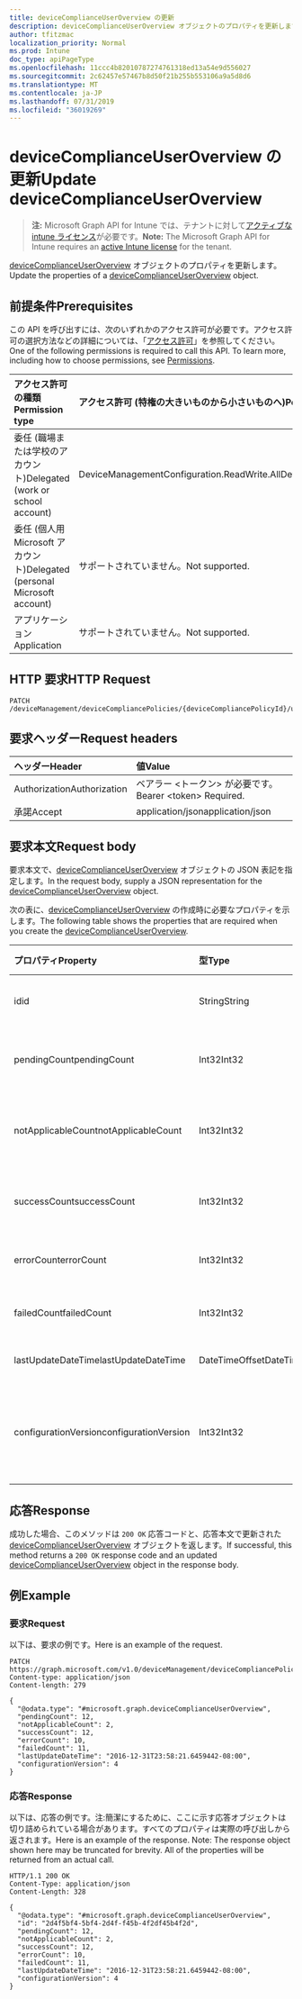 ```yaml
---
title: deviceComplianceUserOverview の更新
description: deviceComplianceUserOverview オブジェクトのプロパティを更新します。
author: tfitzmac
localization_priority: Normal
ms.prod: Intune
doc_type: apiPageType
ms.openlocfilehash: 11ccc4b82010787274761318ed13a54e9d556027
ms.sourcegitcommit: 2c62457e57467b8d50f21b255b553106a9a5d8d6
ms.translationtype: MT
ms.contentlocale: ja-JP
ms.lasthandoff: 07/31/2019
ms.locfileid: "36019269"
---
```

# <a name="update-devicecomplianceuseroverview"></a><span data-ttu-id="617b3-103">deviceComplianceUserOverview の更新</span><span class="sxs-lookup"><span data-stu-id="617b3-103">Update deviceComplianceUserOverview</span></span>

> <span data-ttu-id="617b3-104">**注:** Microsoft Graph API for Intune では、テナントに対して[アクティブな intune ライセンス](https://go.microsoft.com/fwlink/?linkid=839381)が必要です。</span><span class="sxs-lookup"><span data-stu-id="617b3-104">**Note:** The Microsoft Graph API for Intune requires an [active Intune license](https://go.microsoft.com/fwlink/?linkid=839381) for the tenant.</span></span>

<span data-ttu-id="617b3-105">[deviceComplianceUserOverview](../resources/intune-deviceconfig-devicecomplianceuseroverview.md) オブジェクトのプロパティを更新します。</span><span class="sxs-lookup"><span data-stu-id="617b3-105">Update the properties of a [deviceComplianceUserOverview](../resources/intune-deviceconfig-devicecomplianceuseroverview.md) object.</span></span>

## <a name="prerequisites"></a><span data-ttu-id="617b3-106">前提条件</span><span class="sxs-lookup"><span data-stu-id="617b3-106">Prerequisites</span></span>
<span data-ttu-id="617b3-p101">この API を呼び出すには、次のいずれかのアクセス許可が必要です。アクセス許可の選択方法などの詳細については、「[アクセス許可](/graph/permissions-reference)」を参照してください。</span><span class="sxs-lookup"><span data-stu-id="617b3-p101">One of the following permissions is required to call this API. To learn more, including how to choose permissions, see [Permissions](/graph/permissions-reference).</span></span>

|<span data-ttu-id="617b3-109">アクセス許可の種類</span><span class="sxs-lookup"><span data-stu-id="617b3-109">Permission type</span></span>|<span data-ttu-id="617b3-110">アクセス許可 (特権の大きいものから小さいものへ)</span><span class="sxs-lookup"><span data-stu-id="617b3-110">Permissions (from most to least privileged)</span></span>|
|:---|:---|
|<span data-ttu-id="617b3-111">委任 (職場または学校のアカウント)</span><span class="sxs-lookup"><span data-stu-id="617b3-111">Delegated (work or school account)</span></span>|<span data-ttu-id="617b3-112">DeviceManagementConfiguration.ReadWrite.All</span><span class="sxs-lookup"><span data-stu-id="617b3-112">DeviceManagementConfiguration.ReadWrite.All</span></span>|
|<span data-ttu-id="617b3-113">委任 (個人用 Microsoft アカウント)</span><span class="sxs-lookup"><span data-stu-id="617b3-113">Delegated (personal Microsoft account)</span></span>|<span data-ttu-id="617b3-114">サポートされていません。</span><span class="sxs-lookup"><span data-stu-id="617b3-114">Not supported.</span></span>|
|<span data-ttu-id="617b3-115">アプリケーション</span><span class="sxs-lookup"><span data-stu-id="617b3-115">Application</span></span>|<span data-ttu-id="617b3-116">サポートされていません。</span><span class="sxs-lookup"><span data-stu-id="617b3-116">Not supported.</span></span>|

## <a name="http-request"></a><span data-ttu-id="617b3-117">HTTP 要求</span><span class="sxs-lookup"><span data-stu-id="617b3-117">HTTP Request</span></span>
<!-- {
  "blockType": "ignored"
}
-->
``` http
PATCH /deviceManagement/deviceCompliancePolicies/{deviceCompliancePolicyId}/userStatusOverview
```

## <a name="request-headers"></a><span data-ttu-id="617b3-118">要求ヘッダー</span><span class="sxs-lookup"><span data-stu-id="617b3-118">Request headers</span></span>
|<span data-ttu-id="617b3-119">ヘッダー</span><span class="sxs-lookup"><span data-stu-id="617b3-119">Header</span></span>|<span data-ttu-id="617b3-120">値</span><span class="sxs-lookup"><span data-stu-id="617b3-120">Value</span></span>|
|:---|:---|
|<span data-ttu-id="617b3-121">Authorization</span><span class="sxs-lookup"><span data-stu-id="617b3-121">Authorization</span></span>|<span data-ttu-id="617b3-122">ベアラー &lt;トークン&gt; が必要です。</span><span class="sxs-lookup"><span data-stu-id="617b3-122">Bearer &lt;token&gt; Required.</span></span>|
|<span data-ttu-id="617b3-123">承諾</span><span class="sxs-lookup"><span data-stu-id="617b3-123">Accept</span></span>|<span data-ttu-id="617b3-124">application/json</span><span class="sxs-lookup"><span data-stu-id="617b3-124">application/json</span></span>|

## <a name="request-body"></a><span data-ttu-id="617b3-125">要求本文</span><span class="sxs-lookup"><span data-stu-id="617b3-125">Request body</span></span>
<span data-ttu-id="617b3-126">要求本文で、[deviceComplianceUserOverview](../resources/intune-deviceconfig-devicecomplianceuseroverview.md) オブジェクトの JSON 表記を指定します。</span><span class="sxs-lookup"><span data-stu-id="617b3-126">In the request body, supply a JSON representation for the [deviceComplianceUserOverview](../resources/intune-deviceconfig-devicecomplianceuseroverview.md) object.</span></span>

<span data-ttu-id="617b3-127">次の表に、[deviceComplianceUserOverview](../resources/intune-deviceconfig-devicecomplianceuseroverview.md) の作成時に必要なプロパティを示します。</span><span class="sxs-lookup"><span data-stu-id="617b3-127">The following table shows the properties that are required when you create the [deviceComplianceUserOverview](../resources/intune-deviceconfig-devicecomplianceuseroverview.md).</span></span>

|<span data-ttu-id="617b3-128">プロパティ</span><span class="sxs-lookup"><span data-stu-id="617b3-128">Property</span></span>|<span data-ttu-id="617b3-129">型</span><span class="sxs-lookup"><span data-stu-id="617b3-129">Type</span></span>|<span data-ttu-id="617b3-130">説明</span><span class="sxs-lookup"><span data-stu-id="617b3-130">Description</span></span>|
|:---|:---|:---|
|<span data-ttu-id="617b3-131">id</span><span class="sxs-lookup"><span data-stu-id="617b3-131">id</span></span>|<span data-ttu-id="617b3-132">String</span><span class="sxs-lookup"><span data-stu-id="617b3-132">String</span></span>|<span data-ttu-id="617b3-133">エンティティのキー。</span><span class="sxs-lookup"><span data-stu-id="617b3-133">Key of the entity.</span></span>|
|<span data-ttu-id="617b3-134">pendingCount</span><span class="sxs-lookup"><span data-stu-id="617b3-134">pendingCount</span></span>|<span data-ttu-id="617b3-135">Int32</span><span class="sxs-lookup"><span data-stu-id="617b3-135">Int32</span></span>|<span data-ttu-id="617b3-136">保留中のユーザーの数</span><span class="sxs-lookup"><span data-stu-id="617b3-136">Number of pending Users</span></span>|
|<span data-ttu-id="617b3-137">notApplicableCount</span><span class="sxs-lookup"><span data-stu-id="617b3-137">notApplicableCount</span></span>|<span data-ttu-id="617b3-138">Int32</span><span class="sxs-lookup"><span data-stu-id="617b3-138">Int32</span></span>|<span data-ttu-id="617b3-139">該当しないユーザーの数</span><span class="sxs-lookup"><span data-stu-id="617b3-139">Number of not applicable users</span></span>|
|<span data-ttu-id="617b3-140">successCount</span><span class="sxs-lookup"><span data-stu-id="617b3-140">successCount</span></span>|<span data-ttu-id="617b3-141">Int32</span><span class="sxs-lookup"><span data-stu-id="617b3-141">Int32</span></span>|<span data-ttu-id="617b3-142">成功したユーザーの数</span><span class="sxs-lookup"><span data-stu-id="617b3-142">Number of succeeded Users</span></span>|
|<span data-ttu-id="617b3-143">errorCount</span><span class="sxs-lookup"><span data-stu-id="617b3-143">errorCount</span></span>|<span data-ttu-id="617b3-144">Int32</span><span class="sxs-lookup"><span data-stu-id="617b3-144">Int32</span></span>|<span data-ttu-id="617b3-145">エラー ユーザーの数</span><span class="sxs-lookup"><span data-stu-id="617b3-145">Number of error Users</span></span>|
|<span data-ttu-id="617b3-146">failedCount</span><span class="sxs-lookup"><span data-stu-id="617b3-146">failedCount</span></span>|<span data-ttu-id="617b3-147">Int32</span><span class="sxs-lookup"><span data-stu-id="617b3-147">Int32</span></span>|<span data-ttu-id="617b3-148">失敗したユーザーの数</span><span class="sxs-lookup"><span data-stu-id="617b3-148">Number of failed Users</span></span>|
|<span data-ttu-id="617b3-149">lastUpdateDateTime</span><span class="sxs-lookup"><span data-stu-id="617b3-149">lastUpdateDateTime</span></span>|<span data-ttu-id="617b3-150">DateTimeOffset</span><span class="sxs-lookup"><span data-stu-id="617b3-150">DateTimeOffset</span></span>|<span data-ttu-id="617b3-151">最終更新時刻</span><span class="sxs-lookup"><span data-stu-id="617b3-151">Last update time</span></span>|
|<span data-ttu-id="617b3-152">configurationVersion</span><span class="sxs-lookup"><span data-stu-id="617b3-152">configurationVersion</span></span>|<span data-ttu-id="617b3-153">Int32</span><span class="sxs-lookup"><span data-stu-id="617b3-153">Int32</span></span>|<span data-ttu-id="617b3-154">対象の概要に関するポリシーのバージョン</span><span class="sxs-lookup"><span data-stu-id="617b3-154">Version of the policy for that overview</span></span>|



## <a name="response"></a><span data-ttu-id="617b3-155">応答</span><span class="sxs-lookup"><span data-stu-id="617b3-155">Response</span></span>
<span data-ttu-id="617b3-156">成功した場合、このメソッドは `200 OK` 応答コードと、応答本文で更新された [deviceComplianceUserOverview](../resources/intune-deviceconfig-devicecomplianceuseroverview.md) オブジェクトを返します。</span><span class="sxs-lookup"><span data-stu-id="617b3-156">If successful, this method returns a `200 OK` response code and an updated [deviceComplianceUserOverview](../resources/intune-deviceconfig-devicecomplianceuseroverview.md) object in the response body.</span></span>

## <a name="example"></a><span data-ttu-id="617b3-157">例</span><span class="sxs-lookup"><span data-stu-id="617b3-157">Example</span></span>

### <a name="request"></a><span data-ttu-id="617b3-158">要求</span><span class="sxs-lookup"><span data-stu-id="617b3-158">Request</span></span>
<span data-ttu-id="617b3-159">以下は、要求の例です。</span><span class="sxs-lookup"><span data-stu-id="617b3-159">Here is an example of the request.</span></span>
``` http
PATCH https://graph.microsoft.com/v1.0/deviceManagement/deviceCompliancePolicies/{deviceCompliancePolicyId}/userStatusOverview
Content-type: application/json
Content-length: 279

{
  "@odata.type": "#microsoft.graph.deviceComplianceUserOverview",
  "pendingCount": 12,
  "notApplicableCount": 2,
  "successCount": 12,
  "errorCount": 10,
  "failedCount": 11,
  "lastUpdateDateTime": "2016-12-31T23:58:21.6459442-08:00",
  "configurationVersion": 4
}
```

### <a name="response"></a><span data-ttu-id="617b3-160">応答</span><span class="sxs-lookup"><span data-stu-id="617b3-160">Response</span></span>
<span data-ttu-id="617b3-p102">以下は、応答の例です。注:簡潔にするために、ここに示す応答オブジェクトは切り詰められている場合があります。すべてのプロパティは実際の呼び出しから返されます。</span><span class="sxs-lookup"><span data-stu-id="617b3-p102">Here is an example of the response. Note: The response object shown here may be truncated for brevity. All of the properties will be returned from an actual call.</span></span>
``` http
HTTP/1.1 200 OK
Content-Type: application/json
Content-Length: 328

{
  "@odata.type": "#microsoft.graph.deviceComplianceUserOverview",
  "id": "2d4f5bf4-5bf4-2d4f-f45b-4f2df45b4f2d",
  "pendingCount": 12,
  "notApplicableCount": 2,
  "successCount": 12,
  "errorCount": 10,
  "failedCount": 11,
  "lastUpdateDateTime": "2016-12-31T23:58:21.6459442-08:00",
  "configurationVersion": 4
}
```



